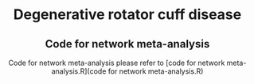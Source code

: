 <div align="center">
  
# Degenerative rotator cuff disease

<dic>

## Code for network meta-analysis

Code for network meta-analysis please refer to [code for network meta-analysis.R](code for network meta-analysis.R)
